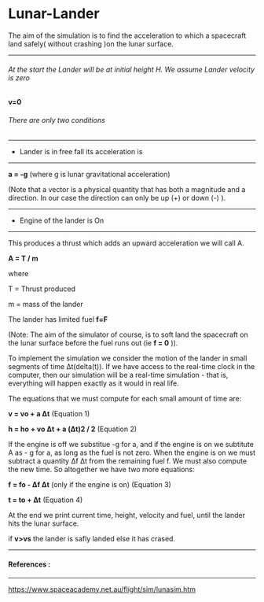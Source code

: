 # Lunar-Lander
The aim of the simulation is to find the acceleration to which a spacecraft land safely( without crashing )on the lunar surface.

---------

###### At the start the Lander will be at initial height H. We assume Lander velocity is zero
**v=0**

###### There are only two conditions
-----
-  Lander is in free fall its acceleration is

------

**a = -g** (where g is lunar gravitational acceleration)

(Note that a vector is a physical quantity that has both a magnitude and a direction. In our case the direction can only be up (+) or down (-) ).


------
-  Engine of the lander is On

------

This produces a thrust which adds an upward acceleration we will call A.

**A = T / m**

where

T = Thrust produced

m = mass of the lander


The lander has limited fuel **f=F**

(Note: The aim of the simulator of course, is to soft land the spacecraft on the lunar surface before the fuel runs out (ie **f = 0** )).

To implement the simulation we consider the motion of the lander in small segments of time Δt(delta(t)). If we have access to the real-time clock in the computer, then our simulation will be a real-time simulation - that is, everything will happen exactly as it would in real life.

The equations that we must compute for each small amount of time are:

**v = vo + a Δt**      (Equation 1)

**h = ho + vo Δt + a (Δt)2 / 2**       (Equation 2)

If the engine is off we substitue -g for a, and if the engine is on we subtitute A as - g for a, as long as the fuel is not zero. When the engine is on we must subtract a quantity Δf Δt from the remaining fuel f. We must also compute the new time. So altogether we have two more equations:

**f = fo - Δf Δt**     (only if the engine is on)       (Equation 3)

**t = to + Δt**      (Equation 4)

At the end we print current time, height, velocity and fuel, until the lander hits the lunar surface.

if **v>vs** the lander is safly landed else it has crased.

----
#### References :
----
https://www.spaceacademy.net.au/flight/sim/lunasim.htm

